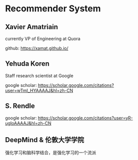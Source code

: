
# Recommender System

## Xavier Amatriain

currently VP of Engineering at Quora

github: https://xamat.github.io/

## Yehuda Koren

Staff research scientist at Google

google scholar: https://scholar.google.com/citations?user=wTmI_HYAAAAJ&hl=zh-CN

## S. Rendle

google scholar: https://scholar.google.com/citations?user=yR-ugIoAAAAJ&hl=zh-CN

## DeepMind & 伦敦大学学院

强化学习和脑科学结合，是强化学习的一个流派
